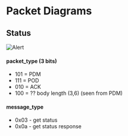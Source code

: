# Packet Diagrams
## Status
![Alert](https://rawgit.com/openaps/omnidocs/master/packets/status.svg)

#### packet_type (3 bits)

 * 101 = PDM
 * 111 = POD
 * 010 = ACK
 * 100 = ?? body length (3,6) (seen from PDM)

#### message_type

 * 0x03 - get status
 * 0x0a - get status response
